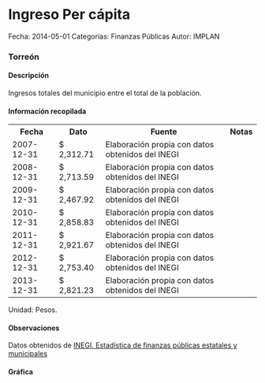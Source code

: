 Ingreso Per cápita
=====

Fecha: 2014-05-01
Categorías: Finanzas Públicas
Autor: IMPLAN

### Torreón

#### Descripción

Ingresos totales del municipio entre el total de la población.

#### Información recopilada

<table class="table table-hover table-bordered">
  <tr><th>Fecha</th><th>Dato</th><th>Fuente</th><th>Notas</th></tr>
  <tr><td>2007-12-31</td><td>$ 2,312.71</td><td>Elaboración propia con datos obtenidos del INEGI</td><td></td></tr>
  <tr><td>2008-12-31</td><td>$ 2,713.59</td><td>Elaboración propia con datos obtenidos del INEGI</td><td></td></tr>
  <tr><td>2009-12-31</td><td>$ 2,467.92</td><td>Elaboración propia con datos obtenidos del INEGI</td><td></td></tr>
  <tr><td>2010-12-31</td><td>$ 2,858.83</td><td>Elaboración propia con datos obtenidos del INEGI</td><td></td></tr>
  <tr><td>2011-12-31</td><td>$ 2,921.67</td><td>Elaboración propia con datos obtenidos del INEGI</td><td></td></tr>
  <tr><td>2012-12-31</td><td>$ 2,753.40</td><td>Elaboración propia con datos obtenidos del INEGI</td><td></td></tr>
  <tr><td>2013-12-31</td><td>$ 2,821.23</td><td>Elaboración propia con datos obtenidos del INEGI</td><td></td></tr>
</table>

Unidad: Pesos.

#### Observaciones

Datos obtenidos de [INEGI. Estadística de finanzas públicas estatales y municipales](http://www.inegi.org.mx/sistemas/olap/Proyectos/bd/continuas/finanzaspublicas/FPMun.asp?s=est&c=11289&proy=efipem_fmun)

#### Gráfica

<div id="Morriszahebmdm" class="grafica"></div>
  <!-- JAVASCRIPT DE LA GRAFICA EN Morriszahebmdm -->
  <script>
  new Morris.Bar({
    element: 'Morriszahebmdm',
    data: [
      { fecha: '2007-12-31', dato: 2312.71 },
      { fecha: '2008-12-31', dato: 2713.59 },
      { fecha: '2009-12-31', dato: 2467.92 },
      { fecha: '2010-12-31', dato: 2858.83 },
      { fecha: '2011-12-31', dato: 2921.67 },
      { fecha: '2012-12-31', dato: 2753.40 },
      { fecha: '2013-12-31', dato: 2821.23 }
    ],
    xkey: 'fecha',
    ykeys: ['dato'],
    labels: ['Dato']
  });
  </script>
